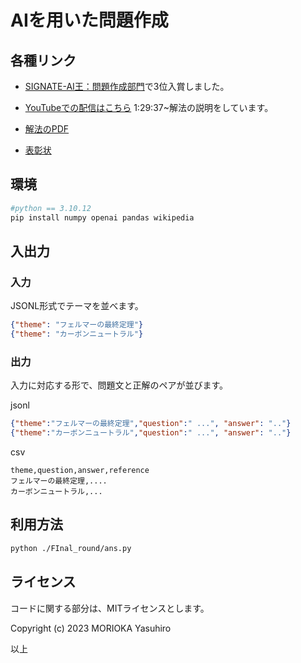 # AIを用いた問題作成
## 各種リンク
- [SIGNATE-AI王：問題作成部門](https://signate.jp/competitions/1234)で3位入賞しました。

- [YouTubeでの配信はこちら](https://www.youtube.com/watch?v=5pT5t6e_bLo&t=5448s) 1:29:37~解法の説明をしています。

- [解法のPDF](https://github.com/kosirobwada/AI_Problem_Generate_Competition/blob/main/SIGNATE%20AI%E7%8E%8B.pdf)

- [表彰状](https://github.com/kosirobwada/AI_Problem_Generate_Competition/blob/main/AIoh4_certificate_m3.pdf)
## 環境

```bash
#python == 3.10.12
pip install numpy openai pandas wikipedia

```

## 入出力

### 入力

JSONL形式でテーマを並べます。

```json
{"theme": "フェルマーの最終定理"} 
{"theme": "カーボンニュートラル"}
```

### 出力

入力に対応する形で、問題文と正解のペアが並びます。

jsonl
```json
{"theme":"フェルマーの最終定理","question":" ...", "answer": ".."}
{"theme":"カーボンニュートラル","question":" ...", "answer": ".."}
```

csv
```csv
theme,question,answer,reference
フェルマーの最終定理,....
カーボンニュートラル,...
```


## 利用方法

```bash
python ./FInal_round/ans.py
```


## ライセンス

コードに関する部分は、MITライセンスとします。

Copyright (c) 2023 MORIOKA Yasuhiro

以上
